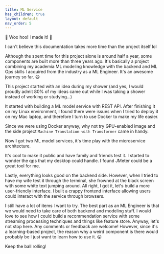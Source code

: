 ```yaml
---
title: ML Service
has_children: true
layout: default
nav_order: 5
---
```

:raised_hands: Woo hoo! I made it! :raised_hands:

I can't believe this documentation takes more time than the project itself lol

Although the spent time for this project alone is around half a year, some components are built more than three years ago.
It's basically a project combining my academia ML modeling knowledge with the backend and ML Ops skills I acquired 
from the industry as a ML Engineer. It's an awesome journey so far. :satisfied:

This project started with an idea during my shower (and yes, I would proudly admit 80% of my ideas came out
while I was taking a shower instead of working or studying...)

It started with building a ML model service with REST API. After finishing it on my Linux environment, I found there were issues
when I tried to deploy it on my Mac laptop, and therefore I turn to use Docker to make my life easier.

Since we were using Docker anyway, why not try GPU-enabled image and the side project `Machine Translation with Transformer` came in
handy.

Now I got two ML model services, it's time play with the microservice architecture.

It's cool to make it public and have family and friends test it. I started to wonder the qps that my desktop could handle.
I found JMeter could be a great tool for me.

Lastly, everything looks good on the backend side. However, when I tried to have my wife test it through the terminal,
she frowned at the black screen with some white text jumping around. All right, I got it, let's build a
more user-friendly interface. I built a crappy frontend interface allowing users could interact with the service through browsers.

I still have a lot of items I want to try. The best part as an ML Engineer is that we would need to take care of both backend and
modeling stuff. I would love to see how I could build a recommendation service with some streaming processing techniques
and things like feature store. Anyway, let's not stop here. Any comments or feedback are welcome! However, since it's a 
learning-based project, the reason why a weird component is there would probably be I just want to learn how to use it. :stuck_out_tongue:

Keep the ball rolling! 

